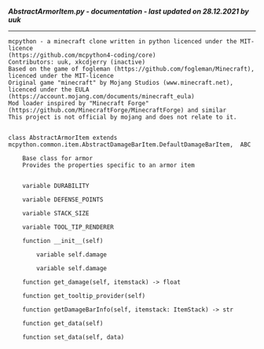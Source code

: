 ***AbstractArmorItem.py - documentation - last updated on 28.12.2021 by uuk***
___

    mcpython - a minecraft clone written in python licenced under the MIT-licence 
    (https://github.com/mcpython4-coding/core)
    Contributors: uuk, xkcdjerry (inactive)
    Based on the game of fogleman (https://github.com/fogleman/Minecraft), licenced under the MIT-licence
    Original game "minecraft" by Mojang Studios (www.minecraft.net), licenced under the EULA
    (https://account.mojang.com/documents/minecraft_eula)
    Mod loader inspired by "Minecraft Forge" (https://github.com/MinecraftForge/MinecraftForge) and similar
    This project is not official by mojang and does not relate to it.


    class AbstractArmorItem extends  mcpython.common.item.AbstractDamageBarItem.DefaultDamageBarItem,  ABC 
        
        Base class for armor
        Provides the properties specific to an armor item


        variable DURABILITY

        variable DEFENSE_POINTS

        variable STACK_SIZE

        variable TOOL_TIP_RENDERER

        function __init__(self)

            variable self.damage

            variable self.damage

        function get_damage(self, itemstack) -> float

        function get_tooltip_provider(self)

        function getDamageBarInfo(self, itemstack: ItemStack) -> str

        function get_data(self)

        function set_data(self, data)
